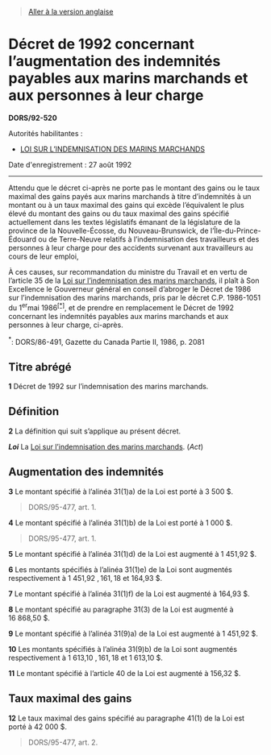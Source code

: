 > [Aller à la version anglaise](/en/Regulations/Statutory%20Orders%20and%20Regulations/92/520.md)

# Décret de 1992 concernant l’augmentation des indemnités payables aux marins marchands et aux personnes à leur charge

**DORS/92-520**

Autorités habilitantes : 
- [LOI SUR L’INDEMNISATION DES MARINS MARCHANDS](/fr/Lois/Lois%20révisées%20du%20Canada/M/M-6.md)

Date d'enregistrement : 27 août 1992

----------

Attendu que le décret ci-après ne porte pas le montant des gains ou le taux maximal des gains payés aux marins marchands à titre d’indemnités à un montant ou à un taux maximal des gains qui excède l’équivalent le plus élevé du montant des gains ou du taux maximal des gains spécifié actuellement dans les textes législatifs émanant de la législature de la province de la Nouvelle-Écosse, du Nouveau-Brunswick, de l’Île-du-Prince-Édouard ou de Terre-Neuve relatifs à l’indemnisation des travailleurs et des personnes à leur charge pour des accidents survenant aux travailleurs au cours de leur emploi,

À ces causes, sur recommandation du ministre du Travail et en vertu de l’article 35 de la [Loi sur l’indemnisation des marins marchands](/fr/Lois/Lois%20révisées%20du%20Canada/M/M-6.md), il plaît à Son Excellence le Gouverneur général en conseil d’abroger le Décret de 1986 sur l’indemnisation des marins marchands, pris par le décret C.P. 1986-1051 du 1<sup>er</sup>mai 1986<sup><a href='#nbp_1f'>[*]</a></sup>, et de prendre en remplacement le Décret de 1992 concernant les indemnités payables aux marins marchands et aux personnes à leur charge, ci-après.

<a name='nbp_1f'><sup>*</sup></a>: DORS/86-491, Gazette du Canada Partie II, 1986, p. 2081<br />




## Titre abrégé


**1** Décret de 1992 sur l’indemnisation des marins marchands.




## Définition


**2** La définition qui suit s’applique au présent décret.

***Loi*** La [Loi sur l’indemnisation des marins marchands](/fr/Lois/Lois%20révisées%20du%20Canada/M/M-6.md). (*Act*)




## Augmentation des indemnités


**3** Le montant spécifié à l’alinéa 31(1)a) de la Loi est porté à 3 500 $.
> DORS/95-477, art. 1.




**4** Le montant spécifié à l’alinéa 31(1)b) de la Loi est porté à 1 000 $.
> DORS/95-477, art. 1.




**5** Le montant spécifié à l’alinéa 31(1)d) de la Loi est augmenté à 1 451,92 $.



**6** Les montants spécifiés à l’alinéa 31(1)e) de la Loi sont augmentés respectivement à 1 451,92 $, 161,18 $ et 164,93 $.



**7** Le montant spécifié à l’alinéa 31(1)f) de la Loi est augmenté à 164,93 $.



**8** Le montant spécifié au paragraphe 31(3) de la Loi est augmenté à 16 868,50 $.



**9** Le montant spécifié à l’alinéa 31(9)a) de la Loi est augmenté à 1 451,92 $.



**10** Les montants spécifiés à l’alinéa 31(9)b) de la Loi sont augmentés respectivement à 1 613,10 $, 161,18 $ et 1 613,10 $.



**11** Le montant spécifié à l’article 40 de la Loi est augmenté à 156,32 $.




## Taux maximal des gains


**12** Le taux maximal des gains spécifié au paragraphe 41(1) de la Loi est porté à 42 000 $.
> DORS/95-477, art. 2.



